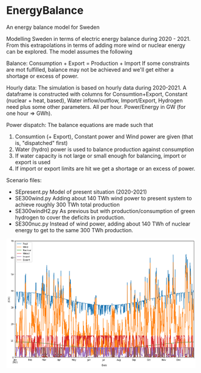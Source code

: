 # EnergyBalance
An energy balance model for Sweden

Modelling Sweden in terms of electric energy balance during 2020 - 2021. From
this extrapolations in terms of adding more wind or nuclear energy can be
explored. The model assumes the following

Balance:
    Consumption + Export = Production + Import
If some constraints are mot fulfilled, balance may not be achieved and we'll
get either a shortage or excess of power.

Hourly data:
The simulation is based on hourly data during 2020-2021. A dataframe is
constructed with columns for Consumtion+Export, Constant (nuclear + heat,
based), Water inflow/outflow, Import/Export, Hydrogen need plus some other
parameters. All per hour. Power/Energy in GW (for one hour => GWh).

Power dispatch:
The balance equations are made such that
1. Consumtion (+ Export), Constant power and Wind power are given (that is,
"dispatched" first)
2. Water (hydro) power is used to balance production against consumption
3. If water capacity is not large or small enough for balancing, import or
export is used
4. If import or export limits are hit we get a shortage or an excess of power.

Scenario files:
* SEpresent.py
  Model of present situation (2020-2021)
* SE300wind.py
  Adding about 140 TWh wind power to present system to achieve roughly 300 TWh total production
* SE300windH2.py
  As previous but with production/consumption of green hydrogen to cover the deficits in production.
* SE300nuc.py
  Instead of wind power, adding about 140 TWh of nuclear energy to get to the same 300 TWh production.

![screenshot](https://github.com/beow/EnergyBalance/blob/main/300TWhWind.png)
